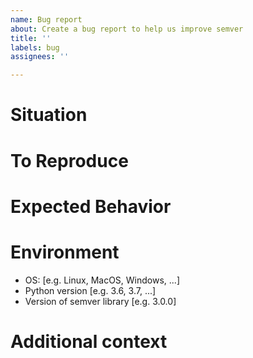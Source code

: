 ```yaml
---
name: Bug report
about: Create a bug report to help us improve semver
title: ''
labels: bug
assignees: ''

---
```


<!-- Remove the comments below and adapt it to your needs  -->

# Situation
<!-- A clear and concise description of what the bug is. -->

# To Reproduce
<!--
Steps to reproduce the behavior:
1. Go to '...'
2. Click on '....'
3. Scroll down to '....'
4. See error
-->

# Expected Behavior
<!-- A clear and concise description of what you expected to happen. -->

# Environment
- OS: [e.g. Linux, MacOS, Windows, ...]
- Python version [e.g. 3.6, 3.7, ...]
- Version of semver library [e.g. 3.0.0]

# Additional context
<!-- Add any other context about the problem here. -->
